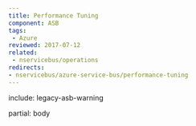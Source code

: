 ```yaml
---
title: Performance Tuning
component: ASB
tags:
 - Azure
reviewed: 2017-07-12
related:
 - nservicebus/operations
redirects:
- nservicebus/azure-service-bus/performance-tuning
---
```


include: legacy-asb-warning

partial: body

